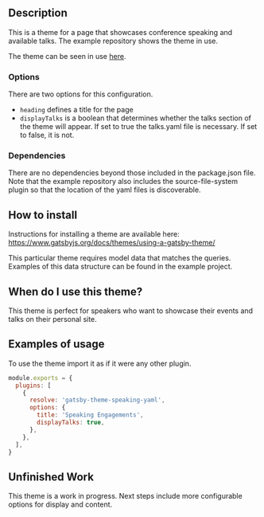 ## Description

This is a theme for a page that showcases conference speaking and available talks. The example repository shows the theme in use.

The theme can be seen in use [here](https://laurieontech.com/speaking/).

### Options

There are two options for this configuration.

- `heading` defines a title for the page
- `displayTalks` is a boolean that determines whether the talks section of the theme will appear. If set to true the talks.yaml file is necessary. If set to false, it is not.

### Dependencies

There are no dependencies beyond those included in the package.json file. Note that the example repository also includes the source-file-system plugin so that the location of the yaml files is discoverable.

## How to install

Instructions for installing a theme are available here: https://www.gatsbyjs.org/docs/themes/using-a-gatsby-theme/

This particular theme requires model data that matches the queries. Examples of this data structure can be found in the example project.

## When do I use this theme?

This theme is perfect for speakers who want to showcase their events and talks on their personal site.

## Examples of usage

To use the theme import it as if it were any other plugin.

```javascript
module.exports = {
  plugins: [
    {
      resolve: 'gatsby-theme-speaking-yaml',
      options: {
        title: 'Speaking Engagements',
        displayTalks: true,
      },
    },
  ],
}
```

## Unfinished Work

This theme is a work in progress. Next steps include more configurable options for display and content.
